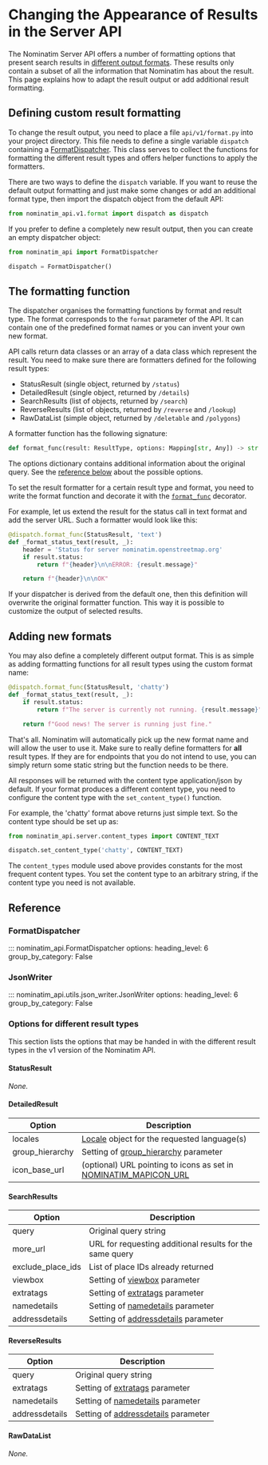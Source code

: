 # Changing the Appearance of Results in the Server API

The Nominatim Server API offers a number of formatting options that
present search results in [different output formats](../api/Output.md).
These results only contain a subset of all the information that Nominatim
has about the result. This page explains how to adapt the result output
or add additional result formatting.

## Defining custom result formatting

To change the result output, you need to place a file `api/v1/format.py`
into your project directory. This file needs to define a single variable
`dispatch` containing a [FormatDispatcher](#formatdispatcher). This class
serves to collect the functions for formatting the different result types
and offers helper functions to apply the formatters.

There are two ways to define the `dispatch` variable. If you want to reuse
the default output formatting and just make some changes or add an additional
format type, then import the dispatch object from the default API:

``` python
from nominatim_api.v1.format import dispatch as dispatch
```

If you prefer to define a completely new result output, then you can
create an empty dispatcher object:

``` python
from nominatim_api import FormatDispatcher

dispatch = FormatDispatcher()
```

## The formatting function

The dispatcher organises the formatting functions by format and result type.
The format corresponds to the `format` parameter of the API. It can contain
one of the predefined format names or you can invent your own new format.

API calls return data classes or an array of a data class which represent
the result. You need to make sure there are formatters defined for the
following result types:

* StatusResult (single object, returned by `/status`)
* DetailedResult (single object, returned by `/details`)
* SearchResults (list of objects, returned by `/search`)
* ReverseResults (list of objects, returned by `/reverse` and `/lookup`)
* RawDataList (simple object, returned by `/deletable` and `/polygons`)

A formatter function has the following signature:

``` python
def format_func(result: ResultType, options: Mapping[str, Any]) -> str
```

The options dictionary contains additional information about the original
query. See the [reference below](#options-for-different-result-types)
about the possible options.

To set the result formatter for a certain result type and format, you need
to write the format function and decorate it with the
[`format_func`](#nominatim_api.FormatDispatcher.format_func)
decorator.

For example, let us extend the result for the status call in text format
and add the server URL. Such a formatter would look like this:

``` python
@dispatch.format_func(StatusResult, 'text')
def _format_status_text(result, _):
    header = 'Status for server nominatim.openstreetmap.org'
    if result.status:
        return f"{header}\n\nERROR: {result.message}"

    return f"{header}\n\nOK"
```

If your dispatcher is derived from the default one, then this definition
will overwrite the original formatter function. This way it is possible
to customize the output of selected results.

## Adding new formats

You may also define a completely different output format. This is as simple
as adding formatting functions for all result types using the custom
format name:

``` python
@dispatch.format_func(StatusResult, 'chatty')
def _format_status_text(result, _):
    if result.status:
        return f"The server is currently not running. {result.message}"

    return f"Good news! The server is running just fine."
```

That's all. Nominatim will automatically pick up the new format name and
will allow the user to use it. Make sure to really define formatters for
**all** result types. If they are for endpoints that you do not intend to
use, you can simply return some static string but the function needs to be
there.

All responses will be returned with the content type application/json by
default. If your format produces a different content type, you need
to configure the content type with the `set_content_type()` function.

For example, the 'chatty' format above returns just simple text. So the
content type should be set up as:

``` python
from nominatim_api.server.content_types import CONTENT_TEXT

dispatch.set_content_type('chatty', CONTENT_TEXT)
```

The `content_types` module used above provides constants for the most
frequent content types. You set the content type to an arbitrary string,
if the content type you need is not available.

## Reference

### FormatDispatcher

::: nominatim_api.FormatDispatcher
    options:
        heading_level: 6
        group_by_category: False

### JsonWriter

::: nominatim_api.utils.json_writer.JsonWriter
    options:
        heading_level: 6
        group_by_category: False

### Options for different result types

This section lists the options that may be handed in with the different result
types in the v1 version of the Nominatim API.

#### StatusResult

_None._

#### DetailedResult

| Option          | Description |
|-----------------|-------------|
| locales         | [Locale](../library/Result-Handling.md#locale) object for the requested language(s) |
| group_hierarchy | Setting of [group_hierarchy](../api/Details.md#output-details) parameter |
| icon_base_url   | (optional) URL pointing to icons as set in [NOMINATIM_MAPICON_URL](Settings.md#nominatim_mapicon_url) |

#### SearchResults

| Option          | Description |
|-----------------|-------------|
| query           | Original query string |
| more_url        | URL for requesting additional results for the same query |
| exclude_place_ids | List of place IDs already returned |
| viewbox         | Setting of [viewbox](../api/Search.md#result-restriction) parameter |
| extratags       | Setting of [extratags](../api/Search.md#output-details) parameter |
| namedetails     | Setting of [namedetails](../api/Search.md#output-details) parameter |
| addressdetails  | Setting of [addressdetails](../api/Search.md#output-details) parameter |

#### ReverseResults

| Option          | Description |
|-----------------|-------------|
| query           | Original query string |
| extratags       | Setting of [extratags](../api/Search.md#output-details) parameter |
| namedetails     | Setting of [namedetails](../api/Search.md#output-details) parameter |
| addressdetails  | Setting of [addressdetails](../api/Search.md#output-details) parameter |

#### RawDataList

_None._

